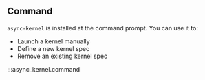 ## Command

`async-kernel` is installed at the command prompt. You can use it to:

- Launch a kernel manually
- Define a new kernel spec
- Remove an existing kernel spec

:::async_kernel.command
